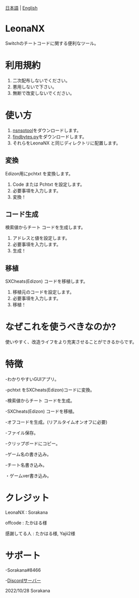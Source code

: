 [日本語](READMEjp.md) | [English](README.md)
# LeonaNX
Switchのチートコードに関する便利なツール。
# 利用規約
1. 二次配布しないでください。
2. 悪用しないで下さい。
3. 無断で改変しないでください。
# 使い方
1. [nsnsotool](https://github.com/0CBH0/nsnsotool/releases/tag/v1.0a)をダウンロードします。
2. [findbytes.py](https://gist.github.com/3096/ffd6d257f148aab0b74bfc50dfe43e80)をダウンロードします。
3. それらをLeonaNX と同じディレクトリに配置します。
## 変換
Edizon用にpchtxt を変換します。
1. Code または Pchtxt を設定します。
2. 必要事項を入力します。
3. 変換！
## コード生成
検索値からチート コードを生成します。
1. アドレスと値を設定します。
2. 必要事項を入力します。
3. 生成！
## 移植
SXCheats(Edizon) コードを移植します。
1. 移植元のコードを設定します。
2. 必要事項を入力します。
3. 移植！
# なぜこれを使うべきなのか?
使いやすく、改造ライフをより充実させることができるからです。
# 特徴
-わかりやすいGUIアプリ。

-pchtxt をSXCheats(Edizon)コードに変換。

-検索値からチート コードを生成。

-SXCheats(Edizon) コードを移植。

-オフコードを生成。(リアルタイムオンオフに必要)

-ファイル保存。

-クリップボードにコピー。

-ゲーム名の書き込み。

-チート名書き込み。

・ゲームver書き込み。
# クレジット
LeonaNX : Sorakana

offcode : たかはる様

感謝してる人 : たかはる様, Yajii2様
# サポート
-Sorakana#8466

-[Discordサーバー](https://discord.gg/DQB6fcD6qq)

2022/10/28 Sorakana
